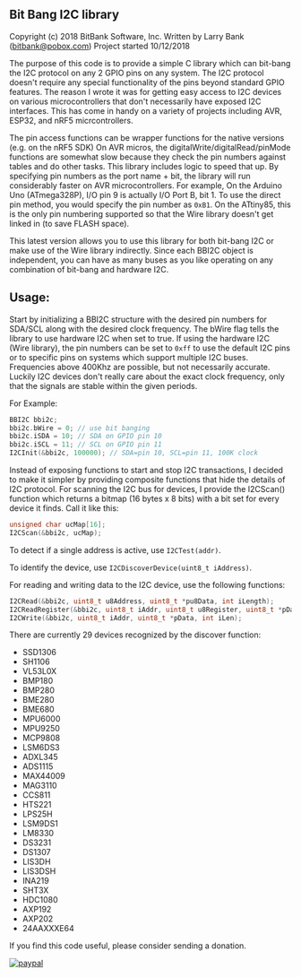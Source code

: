 Bit Bang I2C library
--------------------
Copyright (c) 2018 BitBank Software, Inc.
Written by Larry Bank (bitbank@pobox.com)
Project started 10/12/2018

The purpose of this code is to provide a simple C library which can bit-bang
the I2C protocol on any 2 GPIO pins on any system. The I2C protocol doesn't
require any special functionality of the pins beyond standard GPIO features.
The reason I wrote it was for getting easy access to I2C devices on
various microcontrollers that don't necessarily have exposed I2C interfaces.
This has come in handy on a variety of projects including AVR, ESP32, and nRF5
micrcontrollers.

The pin access functions can be wrapper functions for the native versions (e.g. on the nRF5 SDK)
On AVR micros, the digitalWrite/digitalRead/pinMode functions are somewhat
slow because they check the pin numbers against tables and do other tasks.
This library includes logic to speed that up. By specifying pin numbers as the
port name + bit, the library will run considerably faster on AVR
microcontrollers. For example, On the Arduino Uno (ATmega328P), I/O pin 9 is
actually I/O Port B, bit 1. To use the direct pin method, you would specify
the pin number as `0xB1`. On the ATtiny85, this is the only pin numbering
supported so that the Wire library doesn't get linked in (to save FLASH space). 

This latest version allows you to use this library for both bit-bang I2C or
make use of the Wire library indirectly. Since each BBI2C object is independent,
you can have as many buses as you like operating on any combination of
bit-bang and hardware I2C.
 
Usage:
-----
Start by initializing a BBI2C structure with the desired pin numbers for SDA/SCL
along with the desired clock frequency. The bWire flag tells the library to use
hardware I2C when set to true. If using the hardware I2C (Wire library), the
pin numbers can be set to `0xff` to use the default I2C pins or to specific pins
on systems which support multiple I2C buses. Frequencies above 400Khz are 
possible, but not necessarily accurate. Luckily I2C devices don't really
care about the exact clock frequency, only that the signals are stable
within the given periods.

For Example:
```C++
BBI2C bbi2c;
bbi2c.bWire = 0; // use bit banging
bbi2c.iSDA = 10; // SDA on GPIO pin 10
bbi2c.iSCL = 11; // SCL on GPIO pin 11
I2CInit(&bbi2c, 100000); // SDA=pin 10, SCL=pin 11, 100K clock
```

Instead of exposing functions to start and stop I2C transactions, I decided
to make it simpler by providing composite functions that hide the details of
I2C protocol. For scanning the I2C bus for devices, I provide the I2CScan()
function which returns a bitmap (16 bytes x 8 bits) with a bit set for every
device it finds. Call it like this:

```C++
unsigned char ucMap[16];
I2CScan(&bbi2c, ucMap);
```

To detect if a single address is active, use `I2CTest(addr)`.

To identify the device, use `I2CDiscoverDevice(uint8_t iAddress)`.

For reading and writing data to the I2C device, use the following functions:

```C++
I2CRead(&bbi2c, uint8_t u8Address, uint8_t *pu8Data, int iLength);
I2CReadRegister(&bbi2c, uint8_t iAddr, uint8_t u8Register, uint8_t *pData, int iLen);
I2CWrite(&bbi2c, uint8_t iAddr, uint8_t *pData, int iLen);
```

There are currently 29 devices recognized by the discover function:
- SSD1306
- SH1106
- VL53L0X
- BMP180
- BMP280
- BME280
- BME680
- MPU6000
- MPU9250
- MCP9808
- LSM6DS3
- ADXL345
- ADS1115
- MAX44009
- MAG3110
- CCS811
- HTS221
- LPS25H
- LSM9DS1
- LM8330
- DS3231
- DS1307
- LIS3DH
- LIS3DSH
- INA219
- SHT3X
- HDC1080
- AXP192
- AXP202
- 24AAXXXE64

If you find this code useful, please consider sending a donation.

[![paypal](https://www.paypalobjects.com/en_US/i/btn/btn_donateCC_LG.gif)](https://www.paypal.com/cgi-bin/webscr?cmd=_s-xclick&hosted_button_id=SR4F44J2UR8S4)


